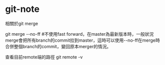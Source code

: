 # git-note


相關於git merge

git merge --no-ff <branch>  #不使用fast forward，在master為最新版本時，一般狀況merge會把所有branch的commit拉到master，這時可以使用--no-ff在merge時合併整個branch的commit，變回原本merger的情況。

查看目前remote端的路徑
git remote -v